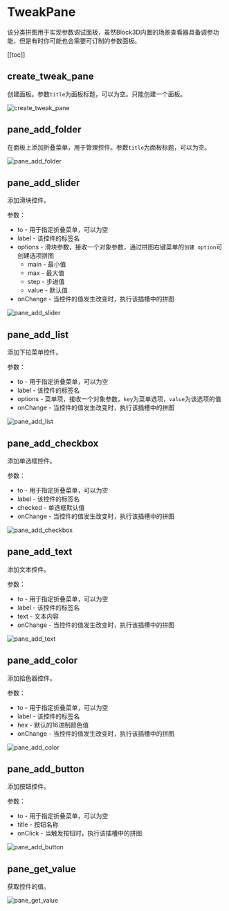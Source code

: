 # TweakPane

该分类拼图用于实现参数调试面板，虽然Block3D内置的场景查看器具备调参功能，但是有时你可能也会需要可订制的参数面板。

[[toc]]

## create_tweak_pane

创建面板。参数`title`为面板标题，可以为空。只能创建一个面板。

![create_tweak_pane](https://cdn.zjbku.com/blocks/create_tweak_pane.png)

## pane_add_folder

在面板上添加折叠菜单，用于管理控件。参数`title`为面板标题，可以为空。

![pane_add_folder](https://cdn.zjbku.com/blocks/pane_add_folder.png)

## pane_add_slider

添加滑块控件。

参数：
- to - 用于指定折叠菜单，可以为空
- label - 该控件的标签名
- options - 滑块参数，接收一个对象参数，通过拼图右键菜单的`创建 option`可创建选项拼图
  - main - 最小值
  - max - 最大值
  - step - 步进值
  - value - 默认值
- onChange - 当控件的值发生改变时，执行该插槽中的拼图

![pane_add_slider](https://cdn.zjbku.com/blocks/pane_add_slider.png)

## pane_add_list

添加下拉菜单控件。

参数：
- to - 用于指定折叠菜单，可以为空
- label - 该控件的标签名
- options - 菜单项，接收一个对象参数，`key`为菜单选项，`value`为该选项的值
- onChange - 当控件的值发生改变时，执行该插槽中的拼图

![pane_add_list](https://cdn.zjbku.com/blocks/pane_add_list.png)

## pane_add_checkbox

添加单选框控件。

参数：
- to - 用于指定折叠菜单，可以为空
- label - 该控件的标签名
- checked - 单选框默认值
- onChange - 当控件的值发生改变时，执行该插槽中的拼图

![pane_add_checkbox](https://cdn.zjbku.com/blocks/pane_add_checkbox.png)

## pane_add_text

添加文本控件。

参数：
- to - 用于指定折叠菜单，可以为空
- label - 该控件的标签名
- text - 文本内容
- onChange - 当控件的值发生改变时，执行该插槽中的拼图

![pane_add_text](https://cdn.zjbku.com/blocks/pane_add_text.png)

## pane_add_color

添加拾色器控件。

参数：
- to - 用于指定折叠菜单，可以为空
- label - 该控件的标签名
- hex - 默认的16进制颜色值
- onChange - 当控件的值发生改变时，执行该插槽中的拼图
  
![pane_add_color](https://cdn.zjbku.com/blocks/pane_add_color.png)

## pane_add_button

添加按钮控件。

参数：
- to - 用于指定折叠菜单，可以为空
- title - 按钮名称
- onClick - 当触发按钮时，执行该插槽中的拼图

![pane_add_button](https://cdn.zjbku.com/blocks/pane_add_button.png)

## pane_get_value

获取控件的值。

![pane_get_value](https://cdn.zjbku.com/blocks/pane_get_value.png)